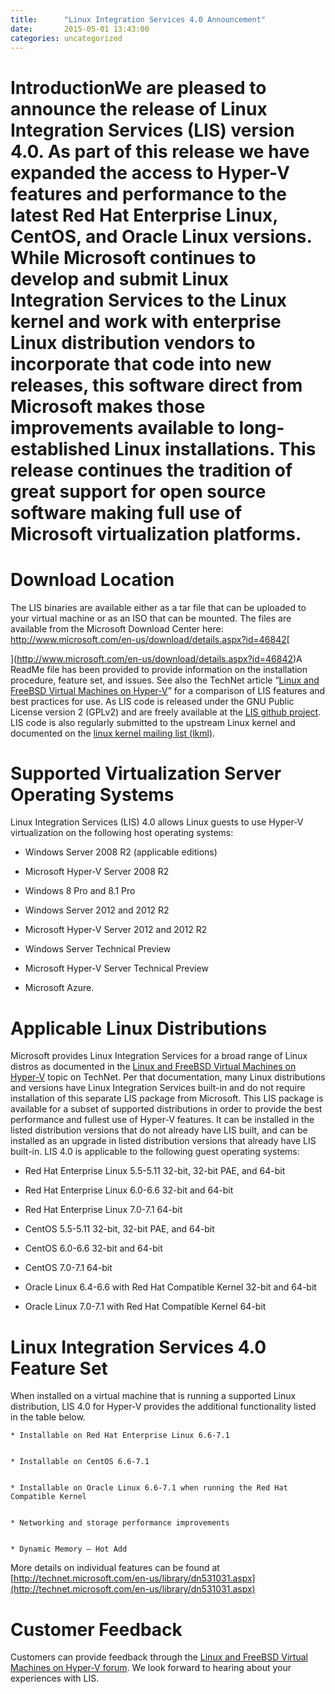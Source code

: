 ```yaml
---
title:      "Linux Integration Services 4.0 Announcement"
date:       2015-05-01 13:43:00
categories: uncategorized
---
```

# IntroductionWe are pleased to announce the release of Linux Integration Services (LIS) version 4.0. As part of this release we have expanded the access to Hyper-V features and performance to the latest Red Hat Enterprise Linux, CentOS, and Oracle Linux versions. While Microsoft continues to develop and submit Linux Integration Services to the Linux kernel and work with enterprise Linux distribution vendors to incorporate that code into new releases, this software direct from Microsoft makes those improvements available to long-established Linux installations. This release continues the tradition of great support for open source software making full use of Microsoft virtualization platforms.

# Download Location

The LIS binaries are available either as a tar file that can be uploaded to your virtual machine or as an ISO that can be mounted. The files are available from the Microsoft Download Center here: [](http://www.microsoft.com/en-us/download/details.aspx?id=46842)<http://www.microsoft.com/en-us/download/details.aspx?id=46842>[  
  
](http://www.microsoft.com/en-us/download/details.aspx?id=46842)A ReadMe file has been provided to provide information on the installation procedure, feature set, and issues.  See also the TechNet article “[Linux and FreeBSD Virtual Machines on Hyper-V](https://technet.microsoft.com/en-us/library/dn531030.aspx)” for a comparison of LIS features and best practices for use. As LIS code is released under the GNU Public License version 2 (GPLv2) and are freely available at the [LIS github project](https://github.com/LIS). LIS code is also regularly submitted to the upstream Linux kernel and documented on the [linux kernel mailing list (lkml)](https://lkml.org/).

# Supported Virtualization Server Operating Systems

Linux Integration Services (LIS) 4.0 allows Linux guests to use Hyper-V virtualization on the following host operating systems:

  * Windows Server 2008 R2 (applicable editions)

  * Microsoft Hyper-V Server 2008 R2

  * Windows 8 Pro and 8.1 Pro

  * Windows Server 2012 and 2012 R2

  * Microsoft Hyper-V Server 2012 and 2012 R2

  * Windows Server Technical Preview

  * Microsoft Hyper-V Server Technical Preview

  * Microsoft Azure.




# Applicable Linux Distributions

Microsoft provides Linux Integration Services for a broad range of Linux distros as documented in the [Linux and FreeBSD Virtual Machines on Hyper-V](https://technet.microsoft.com/en-us/library/dn531030.aspx) topic on TechNet. Per that documentation, many Linux distributions and versions have Linux Integration Services built-in and do not require installation of this separate LIS package from Microsoft. This LIS package is available for a subset of supported distributions in order to provide the best performance and fullest use of Hyper-V features. It can be installed in the listed distribution versions that do not already have LIS built, and can be installed as an upgrade in listed distribution versions that already have LIS built-in. LIS 4.0 is applicable to the following guest operating systems:

  * Red Hat Enterprise Linux 5.5-5.11 32-bit, 32-bit PAE, and 64-bit

  * Red Hat Enterprise Linux 6.0-6.6 32-bit and 64-bit

  * Red Hat Enterprise Linux 7.0-7.1 64-bit

  * CentOS 5.5-5.11 32-bit, 32-bit PAE, and 64-bit

  * CentOS 6.0-6.6 32-bit and 64-bit

  * CentOS 7.0-7.1 64-bit

  * Oracle Linux 6.4-6.6 with Red Hat Compatible Kernel 32-bit and 64-bit

  * Oracle Linux 7.0-7.1 with Red Hat Compatible Kernel 64-bit




# Linux Integration Services 4.0 Feature Set

When installed on a virtual machine that is running a supported Linux distribution, LIS 4.0 for Hyper-V provides the additional functionality listed in the table below. 

    * Installable on Red Hat Enterprise Linux 6.6-7.1


    * Installable on CentOS 6.6-7.1


    * Installable on Oracle Linux 6.6-7.1 when running the Red Hat Compatible Kernel


    * Networking and storage performance improvements


    * Dynamic Memory – Hot Add



More details on individual features can be found at [http://technet.microsoft.com/en-us/library/dn531031.aspx](http://technet.microsoft.com/en-us/library/dn531031.aspx)

# Customer Feedback

Customers can provide feedback through the [Linux and FreeBSD Virtual Machines on Hyper-V forum](https://social.technet.microsoft.com/Forums/windowsserver/en-us/home?forum=linuxintegrationservices). We look forward to hearing about your experiences with LIS.
